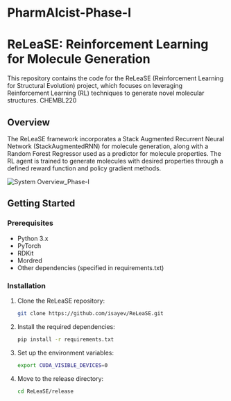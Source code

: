 # PharmAIcist-Phase-I
 
# ReLeaSE: Reinforcement Learning for Molecule Generation

This repository contains the code for the ReLeaSE (Reinforcement Learning for Structural Evolution) project, which focuses on leveraging Reinforcement Learning (RL) techniques to generate novel molecular structures. CHEMBL220

## Overview

The ReLeaSE framework incorporates a Stack Augmented Recurrent Neural Network (StackAugmentedRNN) for molecule generation, along with a Random Forest Regressor used as a predictor for molecule properties. The RL agent is trained to generate molecules with desired properties through a defined reward function and policy gradient methods.

![System Overview_Phase-I](https://github.com/Manikanta-7342/PharmAIcist-Phase-I/assets/92366177/9ed808f2-3e74-4190-8301-2e6d01d02a24)


## Getting Started

### Prerequisites

- Python 3.x
- PyTorch
- RDKit
- Mordred
- Other dependencies (specified in requirements.txt)

### Installation

1. Clone the ReLeaSE repository:

    ```bash
    git clone https://github.com/isayev/ReLeaSE.git
    ```

2. Install the required dependencies:

    ```bash
    pip install -r requirements.txt
    ```

3. Set up the environment variables:

    ```bash
    export CUDA_VISIBLE_DEVICES=0
    ```

4. Move to the release directory:

    ```bash
    cd ReLeaSE/release
    ```
